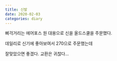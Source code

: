 ```yaml
---
title: 신발
date: 2020-02-03
categories: diary
---
```

삐걱거리는 에어포스 원 대용으로 신을 올드스쿨을 주문했다.

데일리로 신기에 좋아보여서 270으로 주문했는데

잘맞았으면 좋겠다. 교환은 귀찮다...
